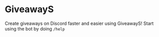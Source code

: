 # GiveawayS
Create giveaways on Discord faster and easier using GiveawayS! Start using the bot by doing `/help`
